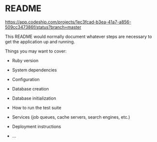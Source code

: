 # README

https://app.codeship.com/projects/1ec3fcad-b3ea-41a7-a856-509cc347386f/status?branch=master

This README would normally document whatever steps are necessary to get the
application up and running.

Things you may want to cover:

* Ruby version

* System dependencies

* Configuration

* Database creation

* Database initialization

* How to run the test suite

* Services (job queues, cache servers, search engines, etc.)

* Deployment instructions

* ...

